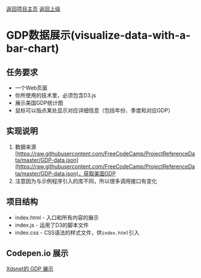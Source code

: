 [返回项目主页](https://github.com/xdsnet/freecodecamp-prj/)  [返回上级](../)
#  GDP数据展示(visualize-data-with-a-bar-chart)

## 任务要求
* 一个Web页面
* 你所使用的技术里，必须包含D3.js
* 展示美国GDP统计图
* 鼠标可以指点某处显示对应详细信息（包括年份、季度和对应GDP）





## 实现说明
1. 数据来源 [https://raw.githubusercontent.com/FreeCodeCamp/ProjectReferenceData/master/GDP-data.json](https://raw.githubusercontent.com/FreeCodeCamp/ProjectReferenceData/master/GDP-data.json)，获取美国GDP
2. 注意因为与示例程序引入的库不同，所以很多调用接口有变化



## 项目结构
* index.html - 入口和所有内容的展示
* index.js - 运用了D3的脚本文件
* index.css - CSS语法的样式文件，供`index.html`引入


## Codepen.io 展示
[Xdsnet的 GDP 展示](https://codepen.io/xdsnet/full/gLKqxj)
